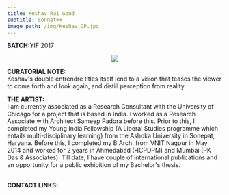 ```yaml
---
title: Keshav Rai Goud
subtitle: Sonnet++
image_path: /img/Keshav DP.jpg
---
```


<p><b>BATCH:</b>YIF 2017</p>

<p align="center">
<img src="../../img/Keshav DP.jpg"></p>


<b>CURATORIAL NOTE:</b>
<br />
Keshav's double entrendre titles itself lend to a vision that teases the viewer to come forth and look again, and distill perception from reality 
<br />

<b>THE ARTIST:</b>
<br />
I am currently associated as a Research Consultant with the University of Chicago for a project that is based in India. I worked as a Research Associate with Architect Sameep Padora before this. Prior to this, I completed my Young India Fellowship (A Liberal Studies programme which entails multi-disciplinary learning) from the Ashoka University in Sonepat, Haryana. Before this, I completed my B.Arch. from VNIT Nagpur in May 2014 and worked for 2 years in Ahmedabad (HCPDPM) and Mumbai (PK Das & Associates). Till date, I have couple of international publications and an opportunity for a public exhibition of my Bachelor's thesis.

<br />
<b>CONTACT LINKS:</b>
<br />
<a href="https://www.facebook.com/KeshavRaiGoud" class="fa fa-facebook"></a>


